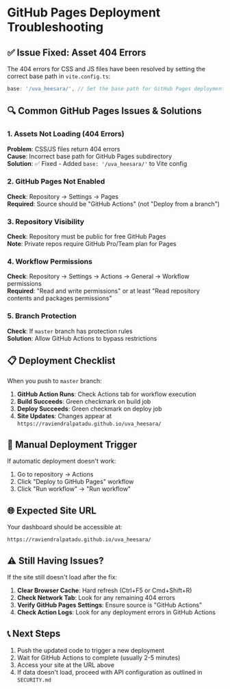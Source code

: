 # GitHub Pages Deployment Troubleshooting

## ✅ Issue Fixed: Asset 404 Errors

The 404 errors for CSS and JS files have been resolved by setting the correct base path in `vite.config.ts`:

```typescript
base: '/uva_heesara/', // Set the base path for GitHub Pages deployment
```

## 🔍 Common GitHub Pages Issues & Solutions

### 1. Assets Not Loading (404 Errors)
**Problem**: CSS/JS files return 404 errors  
**Cause**: Incorrect base path for GitHub Pages subdirectory  
**Solution**: ✅ Fixed - Added `base: '/uva_heesara/'` to Vite config

### 2. GitHub Pages Not Enabled
**Check**: Repository → Settings → Pages  
**Required**: Source should be "GitHub Actions" (not "Deploy from a branch")

### 3. Repository Visibility
**Check**: Repository must be public for free GitHub Pages  
**Note**: Private repos require GitHub Pro/Team plan for Pages

### 4. Workflow Permissions
**Check**: Repository → Settings → Actions → General → Workflow permissions  
**Required**: "Read and write permissions" or at least "Read repository contents and packages permissions"

### 5. Branch Protection
**Check**: If `master` branch has protection rules  
**Solution**: Allow GitHub Actions to bypass restrictions

## 📋 Deployment Checklist

When you push to `master` branch:

1. **GitHub Action Runs**: Check Actions tab for workflow execution
2. **Build Succeeds**: Green checkmark on build job
3. **Deploy Succeeds**: Green checkmark on deploy job  
4. **Site Updates**: Changes appear at `https://raviendralpatadu.github.io/uva_heesara/`

## 🔧 Manual Deployment Trigger

If automatic deployment doesn't work:
1. Go to repository → Actions
2. Click "Deploy to GitHub Pages" workflow
3. Click "Run workflow" → "Run workflow"

## 🌐 Expected Site URL

Your dashboard should be accessible at:
```
https://raviendralpatadu.github.io/uva_heesara/
```

## ⚠️ Still Having Issues?

If the site still doesn't load after the fix:

1. **Clear Browser Cache**: Hard refresh (Ctrl+F5 or Cmd+Shift+R)
2. **Check Network Tab**: Look for any remaining 404 errors
3. **Verify GitHub Pages Settings**: Ensure source is "GitHub Actions"
4. **Check Action Logs**: Look for any deployment errors in GitHub Actions

## 📞 Next Steps

1. Push the updated code to trigger a new deployment
2. Wait for GitHub Actions to complete (usually 2-5 minutes)
3. Access your site at the URL above
4. If data doesn't load, proceed with API configuration as outlined in `SECURITY.md`
